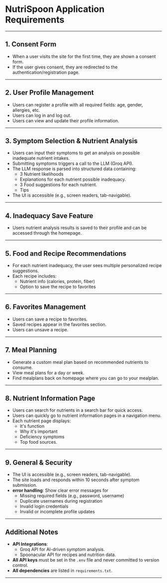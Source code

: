 # NutriSpoon Application Requirements

---

## 1. Consent Form
- When a user visits the site for the first time, they are shown a consent form.
- If the user gives consent, they are redirected to the authentication/registration page.

---

## 2. User Profile Management 
- Users can register a profile with all required fields: age, gender, allergies, etc.
- Users can log in and log out.
- Users can view and update their profile information.

---

## 3. Symptom Selection & Nutrient Analysis
- Users can input their symptoms to get an analysis on possible inadequate nutrient intakes.
- Submitting symptoms triggers a call to the LLM (Groq API).
- The LLM response is parsed into structured data containing:
  - 3 Nutrient likelihoods
  - Explanations for each nutrient possible inadequacy.
  - 3 Food suggestions for each nutrient. 
  - Tips
- The UI is accessible (e.g., screen readers, tab-navigable).

---

## 4. Inadequacy Save Feature
- Users nutrient analysis results is saved to their profile and can be accessed through the homepage.

---

## 5. Food and Recipe Recommendations 
- For each nutrient inadequacy, the user sees multiple personalized recipe suggestions.
- Each recipe includes:
  - Nutrient info (calories, protein, fiber)
  - Option to save the recipe to favorites

---

## 6. Favorites Management 
- Users can save a recipe to favorites.
- Saved recipes appear in the favorites section.
- Users can unsave a recipe.

---

## 7. Meal Planning

- Generate a custom meal plan based on recommended nutrients to consume.
- View meal plans for a day or week.
- Find mealplans back on homepage where you can go to your mealplan.

---

## 8. Nutrient Information Page 
- Users can search for nutrients in a search bar for quick access.
- Users can quickly go to nutrient information pages in a navigation menu.
- Each nutrient page displays:
  - It's function
  - Why it's important
  - Deficiency symptoms
  - Top food sources. 

---

## 9. General & Security
- The UI is accessible (e.g., screen readers, tab-navigable).
- The site loads and responds within 10 seconds after symptom submission.
- **error handling**: Show clear error messages for
  - Missing required fields (e.g., password, username)
  - Duplicate usernames during registration
  - Invalid login credentials
  - Invalid or incomplete profile updates
---

## Additional Notes

- **API Integrations**:
  - Groq API for AI-driven symptom analysis.
  - Spoonacular API for recipes and nutrition data.
- **All API keys** must be set in the `.env` file and never committed to version control.
- **All dependencies** are listed in `requirements.txt`.

---
